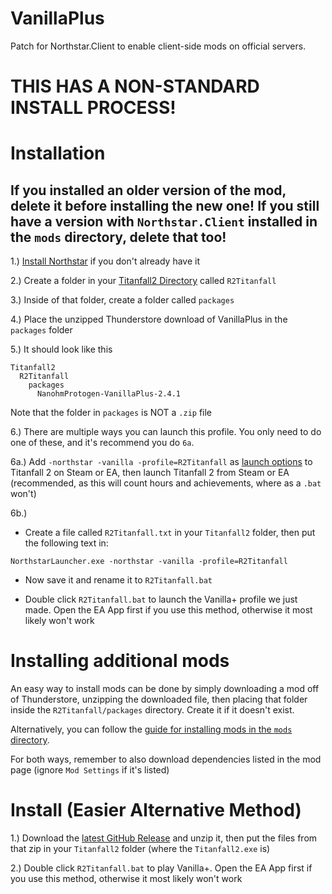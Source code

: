 # VanillaPlus
Patch for Northstar.Client to enable client-side mods on official servers.

# THIS HAS A NON-STANDARD INSTALL PROCESS!

# Installation

## If you installed an older version of the mod, delete it before installing the new one! If you still have a version with `Northstar.Client` installed in the `mods` directory, delete that too!

1.) [Install Northstar](https://r2northstar.gitbook.io/r2northstar-wiki/installing-northstar/basic-setup) if you don't already have it

2.) Create a folder in your [Titanfall2 Directory](https://r2northstar.gitbook.io/r2northstar-wiki/installing-northstar/troubleshooting#game-location) called `R2Titanfall`

3.) Inside of that folder, create a folder called `packages`

4.) Place the unzipped Thunderstore download of VanillaPlus in the `packages` folder

5.) It should look like this
```
Titanfall2
  R2Titanfall
    packages
      NanohmProtogen-VanillaPlus-2.4.1
```

Note that the folder in `packages` is NOT a `.zip` file

6.) There are multiple ways you can launch this profile. You only need to do one of these, and it's recommend you do `6a`.

6a.) Add `-northstar -vanilla -profile=R2Titanfall` as [launch options](https://r2northstar.gitbook.io/r2northstar-wiki/installing-northstar/troubleshooting#launch-opts) to Titanfall 2 on Steam or EA, then launch Titanfall 2 from Steam or EA (recommended, as this will count hours and achievements, where as a `.bat` won't)

6b.)
- Create a file called `R2Titanfall.txt` in your `Titanfall2` folder, then put the following text in:
```
NorthstarLauncher.exe -northstar -vanilla -profile=R2Titanfall
```
- Now save it and rename it to `R2Titanfall.bat`

- Double click `R2Titanfall.bat` to launch the Vanilla+ profile we just made. Open the EA App first if you use this method, otherwise it most likely won't work

# Installing additional mods

An easy way to install mods can be done by simply downloading a mod off of Thunderstore, unzipping the downloaded file, then placing that folder inside the `R2Titanfall/packages` directory. Create it if it doesn't exist.

Alternatively, you can follow the [guide for installing mods in the `mods` directory](https://r2northstar.gitbook.io/r2northstar-wiki/installing-northstar/manual-installation#installing-northstar-mods-manually).

For both ways, remember to also download dependencies listed in the mod page (ignore `Mod Settings` if it's listed)

# Install (Easier Alternative Method)

1.) Download the [latest GitHub Release](https://github.com/Zayveeo5e/NP.VanillaPlus/releases/latest) and unzip it, then put the files from that zip in your `Titanfall2` folder (where the `Titanfall2.exe` is)

2.) Double click `R2Titanfall.bat` to play Vanilla+. Open the EA App first if you use this method, otherwise it most likely won't work